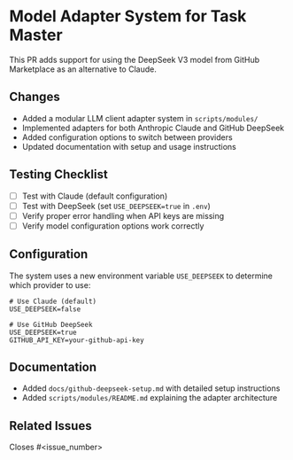 # Model Adapter System for Task Master

This PR adds support for using the DeepSeek V3 model from GitHub Marketplace as an alternative to Claude.

## Changes

- Added a modular LLM client adapter system in `scripts/modules/`
- Implemented adapters for both Anthropic Claude and GitHub DeepSeek
- Added configuration options to switch between providers
- Updated documentation with setup and usage instructions

## Testing Checklist

- [ ] Test with Claude (default configuration)
- [ ] Test with DeepSeek (set `USE_DEEPSEEK=true` in `.env`)
- [ ] Verify proper error handling when API keys are missing
- [ ] Verify model configuration options work correctly

## Configuration

The system uses a new environment variable `USE_DEEPSEEK` to determine which provider to use:

```
# Use Claude (default)
USE_DEEPSEEK=false

# Use GitHub DeepSeek
USE_DEEPSEEK=true
GITHUB_API_KEY=your-github-api-key
```

## Documentation

- Added `docs/github-deepseek-setup.md` with detailed setup instructions
- Added `scripts/modules/README.md` explaining the adapter architecture

## Related Issues

Closes #<issue_number> 